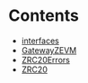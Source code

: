 

# Contents
- [interfaces](/contracts/zevm/interfaces)
- [GatewayZEVM](GatewayZEVM.sol/contract.GatewayZEVM.md)
- [ZRC20Errors](ZRC20.sol/interface.ZRC20Errors.md)
- [ZRC20](ZRC20.sol/contract.ZRC20.md)

